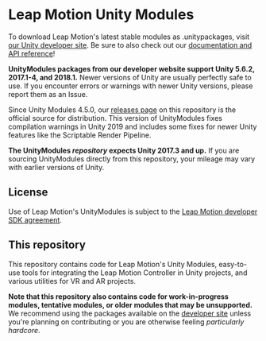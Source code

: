 # Leap Motion Unity Modules

To download Leap Motion's latest stable modules as .unitypackages, visit [our Unity developer site][devsite]. Be sure to also check out our [documentation and API reference][um-docs]!

**UnityModules packages from our developer website support Unity 5.6.2, 2017.1-4, and 2018.1.** Newer versions of Unity are usually perfectly safe to use. If you encounter errors or warnings with newer Unity versions, please report them as an Issue.

Since Unity Modules 4.5.0, our [releases page][releases] on this repository is the official source for distribution. This version of UnityModules fixes compilation warnings in Unity 2019 and includes some fixes for newer Unity features like the Scriptable Render Pipeline.

**The UnityModules *repository* expects Unity 2017.3 and up.** If you are sourcing UnityModules directly from this repository, your mileage may vary with earlier versions of Unity.

## License

Use of Leap Motion's UnityModules is subject to the [Leap Motion developer SDK agreement][sdkagreement].

## This repository

This repository contains code for Leap Motion's Unity Modules, easy-to-use tools for integrating the Leap Motion Controller in Unity projects, and various utilities for VR and AR projects.

**Note that this repository also contains code for work-in-progress modules, tentative modules, or older modules that may be unsupported.** We recommend using the packages available on the [developer site][devsite] unless you're planning on contributing or you are otherwise feeling *particularly hardcore*.

[um-docs]: https://leapmotion.github.io/UnityModules/
[devsite]: https://developer.leapmotion.com/unity/ "Leap Motion Unity Developer site"
[wiki]: https://github.com/leapmotion/UnityModules/wiki "Leap Motion Unity Modules Wiki"
[sdkagreement]: https://developer.leapmotion.com/sdk_agreement "Leap Motion Developer SDK Agreement"
[releases]: https://github.com/leapmotion/UnityModules/releases

